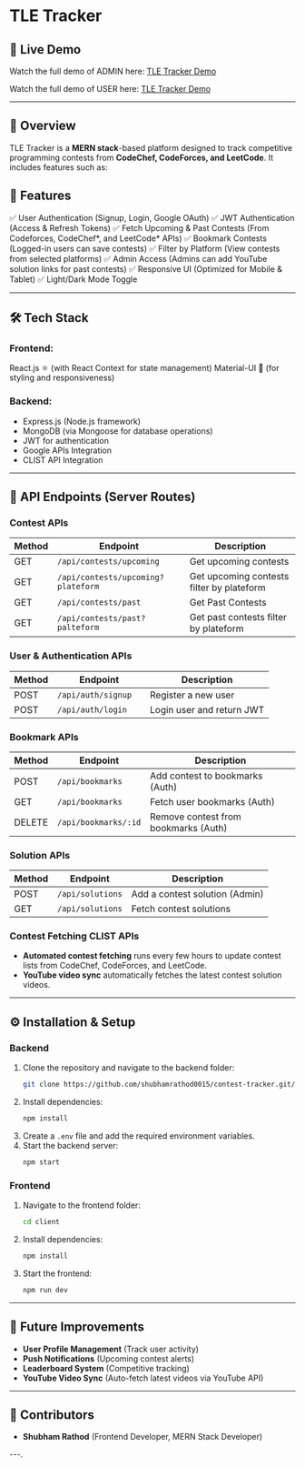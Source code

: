 # TLE Tracker

## 🎥 Live Demo

Watch the full demo of ADMIN here: [TLE Tracker Demo](https://drive.google.com/file/d/18a5c_uUNceC6w0f2h5_hIMg19JPmKJR5/view?usp=drive_link)

Watch the full demo of USER here: [TLE Tracker Demo](https://drive.google.com/file/d/1xnVj7VsIraJc2MFERMCqHe8mBtCFCrv3/view?usp=drive_link)


---

## 🚀 Overview

TLE Tracker is a **MERN stack**-based platform designed to track competitive programming contests from **CodeChef, CodeForces, and LeetCode**. It includes features such as:

## **📜 Features**  
✅ User Authentication (Signup, Login, Google OAuth)
✅ JWT Authentication (Access & Refresh Tokens)
✅ Fetch Upcoming & Past Contests (From Codeforces, CodeChef*, and LeetCode* APIs)
✅ Bookmark Contests (Logged-in users can save contests)
✅ Filter by Platform (View contests from selected platforms)
✅ Admin Access (Admins can add YouTube solution links for past contests)
✅ Responsive UI (Optimized for Mobile & Tablet)
✅ Light/Dark Mode Toggle

---

## 🛠 Tech Stack

### **Frontend:**

React.js ⚛️ (with React Context for state management)
Material-UI 🎨 (for styling and responsiveness)

### **Backend:**

- Express.js (Node.js framework)
- MongoDB (via Mongoose for database operations)
- JWT for authentication
- Google APIs Integration
- CLIST API Integration

---

## 📌 API Endpoints (Server Routes)

### **Contest APIs**

| **Method** | **Endpoint**               | **Description**                         |
|-----------|--------------------------|-----------------------------------------|
| GET       | `/api/contests/upcoming`          | Get upcoming contests          |
| GET       | `/api/contests/upcoming?plateform`| Get upcoming contests filter by plateform |
| GET       | `/api/contests/past`              | Get Past Contests       |
| GET       | `/api/contests/past?palteform`    |Get past contests filter by plateform     |

### **User & Authentication APIs**

| **Method** | **Endpoint**           | **Description**                        |
|-----------|------------------------|----------------------------------------|
| POST      | `/api/auth/signup  `    | Register a new user                   |
| POST      | `/api/auth/login`       | Login user and return JWT             |

### **Bookmark APIs**

| **Method** | **Endpoint**           | **Description**                        |
|-----------|------------------------|----------------------------------------|
| POST      | `/api/bookmarks`        | Add contest to bookmarks (Auth)       |
| GET       | `/api/bookmarks`        | Fetch user bookmarks (Auth)           |
| DELETE    | `/api/bookmarks/:id`    | Remove contest from bookmarks (Auth)  |

### **Solution APIs**

| **Method** | **Endpoint**           | **Description**                        |
|-----------|------------------------|----------------------------------------|
| POST      | `/api/solutions`        | Add a contest solution (Admin)        |
| GET       | `/api/solutions`        | Fetch contest solutions               |

### **Contest Fetching CLIST APIs**

- **Automated contest fetching** runs every few hours to update contest lists from CodeChef, CodeForces, and LeetCode.
- **YouTube video sync** automatically fetches the latest contest solution videos.

---

## ⚙ Installation & Setup

### **Backend**

1. Clone the repository and navigate to the backend folder:
   ```bash
   git clone https://github.com/shubhamrathod0015/contest-tracker.git/server
   ```
2. Install dependencies:
   ```bash
   npm install
   ```
3. Create a `.env` file and add the required environment variables.
4. Start the backend server:
   ```bash
   npm start
   ```

### **Frontend**

1. Navigate to the frontend folder:
   ```bash
   cd client
   ```
2. Install dependencies:
   ```bash
   npm install
   ```
3. Start the frontend:
   ```bash
   npm run dev
   ```

---

## 🔗 Future Improvements

- **User Profile Management** (Track user activity)
- **Push Notifications** (Upcoming contest alerts)
- **Leaderboard System** (Competitive tracking)
- **YouTube Video Sync** (Auto-fetch latest videos via YouTube API)

---

## 👥 Contributors

- **Shubham Rathod** (Frontend Developer, MERN Stack Developer)  

---.

